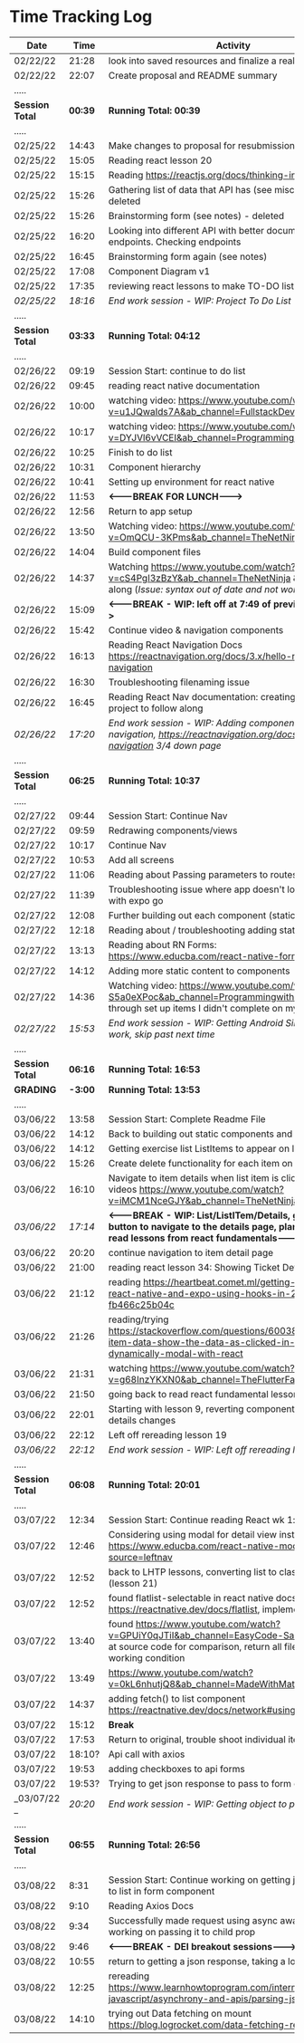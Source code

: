 # **Time Tracking Log**

| Date              | Time      | Activity                                                                                                                                                        |
| ----------------- | --------- | --------------------------------------------------------------------------------------------------------------------------------------------------------------- |
| 02/22/22          | 21:28     | look into saved resources and finalize a realistic mvp                                                                                                          |
| 02/22/22          | 22:07     | Create proposal and README summary                                                                                                                              |
| .....             |
| **Session Total** | **00:39** | **Running Total: 00:39**                                                                                                                                        |
| .....             |
| 02/25/22          | 14:43     | Make changes to proposal for resubmission                                                                                                                       |
| 02/25/22          | 15:05     | Reading react lesson 20                                                                                                                                         |
| 02/25/22          | 15:15     | Reading https://reactjs.org/docs/thinking-in-react.html                                                                                                         |
| 02/25/22          | 15:26     | Gathering list of data that API has (see misc-notes.md) - deleted                                                                                               |
| 02/25/22          | 15:26     | Brainstorming form (see notes) - deleted                                                                                                                        |
| 02/25/22          | 16:20     | Looking into different API with better documentation and endpoints. Checking endpoints                                                                          |
| 02/25/22          | 16:45     | Brainstorming form again (see notes)                                                                                                                            |
| 02/25/22          | 17:08     | Component Diagram v1                                                                                                                                            |
| 02/25/22          | 17:35     | reviewing react lessons to make TO-DO list                                                                                                                      |
| _02/25/22_        | _18:16_   | _End work session - WIP: Project To Do List_                                                                                                                    |
| .....             |
| **Session Total** | **03:33** | **Running Total: 04:12**                                                                                                                                        |
| .....             |
| 02/26/22          | 09:19     | Session Start: continue to do list                                                                                                                              |
| 02/26/22          | 09:45     | reading react native documentation                                                                                                                              |
| 02/26/22          | 10:00     | watching video: https://www.youtube.com/watch?v=u1JQwaIds7A&ab_channel=FullstackDevelopment                                                                     |
| 02/26/22          | 10:17     | watching video: https://www.youtube.com/watch?v=DYJVl6vVCEI&ab_channel=ProgrammingwithMash                                                                      |
| 02/26/22          | 10:25     | Finish to do list                                                                                                                                               |
| 02/26/22          | 10:31     | Component hierarchy                                                                                                                                             |
| 02/26/22          | 10:41     | Setting up environment for react native                                                                                                                         |
| 02/26/22          | 11:53     | **<---BREAK FOR LUNCH--->**                                                                                                                                     |
| 02/26/22          | 12:56     | Return to app setup                                                                                                                                             |
| 02/26/22          | 13:50     | Watching video: https://www.youtube.com/watch?v=OmQCU-3KPms&ab_channel=TheNetNinja                                                                              |
| 02/26/22          | 14:04     | Build component files                                                                                                                                           |
| 02/26/22          | 14:37     | Watching https://www.youtube.com/watch?v=cS4PgI3zBzY&ab_channel=TheNetNinja & following along (_Issue: syntax out of date and not working_)                     |
| 02/26/22          | 15:09     | **<---BREAK - WIP: left off at 7:49 of previous video--->**                                                                                                     |
| 02/26/22          | 15:42     | Continue video & navigation components                                                                                                                          |
| 02/26/22          | 16:13     | Reading React Navigation Docs https://reactnavigation.org/docs/3.x/hello-react-navigation                                                                       |
| 02/26/22          | 16:30     | Troubleshooting filenaming issue                                                                                                                                |
| 02/26/22          | 16:45     | Reading React Nav documentation: creating dummy project to follow along                                                                                         |
| _02/26/22_        | _17:20_   | _End work session - WIP: Adding components to navigation, https://reactnavigation.org/docs/hello-react-navigation 3/4 down page_                                |
| .....             |
| **Session Total** | **06:25** | **Running Total: 10:37**                                                                                                                                        |
| .....             |
| 02/27/22          | 09:44     | Session Start: Continue Nav                                                                                                                                     |
| 02/27/22          | 09:59     | Redrawing components/views                                                                                                                                      |
| 02/27/22          | 10:17     | Continue Nav                                                                                                                                                    |
| 02/27/22          | 10:53     | Add all screens                                                                                                                                                 |
| 02/27/22          | 11:06     | Reading about Passing parameters to routes                                                                                                                      |
| 02/27/22          | 11:39     | Troubleshooting issue where app doesn't load on device with expo go                                                                                             |
| 02/27/22          | 12:08     | Further building out each component (static)                                                                                                                    |
| 02/27/22          | 12:18     | Reading about / troubleshooting adding static images                                                                                                            |
| 02/27/22          | 13:13     | Reading about RN Forms: https://www.educba.com/react-native-form/                                                                                               |
| 02/27/22          | 14:12     | Adding more static content to components                                                                                                                        |
| 02/27/22          | 14:36     | Watching video: https://www.youtube.com/watch?v=0-S5a0eXPoc&ab_channel=ProgrammingwithMosh (running through set up items I didn't complete on my own)           |
| _02/27/22_        | _15:53_   | _End work session - WIP: Getting Android Simulator to work, skip past next time_                                                                                |
| .....             |
| **Session Total** | **06:16** | **Running Total: 16:53**                                                                                                                                        |
| **GRADING**       | **-3:00** | **Running Total: 13:53**                                                                                                                                        |
| .....             |           |                                                                                                                                                                 |
| 03/06/22          | 13:58     | Session Start: Complete Readme File                                                                                                                             |
| 03/06/22          | 14:12     | Back to building out static components and adding props                                                                                                         |
| 03/06/22          | 14:12     | Getting exercise list ListItems to appear on list page                                                                                                          |
| 03/06/22          | 15:26     | Create delete functionality for each item on List                                                                                                               |
| 03/06/22          | 16:10     | Navigate to item details when list item is clicked. Watching videos https://www.youtube.com/watch?v=iMCM1NceGJY&ab_channel=TheNetNinja                          |
| _03/06/22_        | _17:14_   | **<---BREAK - WIP: List/ListITem/Details, getting the button to navigate to the details page, plan on return: read lessons from react fundamentals--->**        |
| 03/06/22          | 20:20     | continue navigation to item detail page                                                                                                                         |
| 03/06/22          | 21:00     | reading react lesson 34: Showing Ticket Detail                                                                                                                  |
| 03/06/22          | 21:12     | reading https://heartbeat.comet.ml/getting-started-with-react-native-and-expo-using-hooks-in-2020-fb466c25b04c                                                  |
| 03/06/22          | 21:26     | reading/trying https://stackoverflow.com/questions/60038485/multiple-item-data-show-the-data-as-clicked-in-the-dynamically-modal-with-react                     |
| 03/06/22          | 21:31     | watching https://www.youtube.com/watch?v=g68InzYKXN0&ab_channel=TheFlutterFactory                                                                               |
| 03/06/22          | 21:50     | going back to read react fundamental lessons                                                                                                                    |
| 03/06/22          | 22:01     | Starting with lesson 9, reverting components to pre-details changes                                                                                             |
| 03/06/22          | 22:12     | Left off rereading lesson 19                                                                                                                                    |
| _03/06/22_        | _22:12_   | _End work session - WIP: Left off rereading lesson 19_                                                                                                          |
| .....             |
| **Session Total** | **06:08** | **Running Total: 20:01**                                                                                                                                        |
| .....             |
| 03/07/22          | 12:34     | Session Start: Continue reading React wk 1: lesson 19                                                                                                           |
| 03/07/22          | 12:46     | Considering using modal for detail view instead: reading https://www.educba.com/react-native-modal/?source=leftnav                                              |
| 03/07/22          | 12:52     | back to LHTP lessons, converting list to class component (lesson 21)                                                                                            |
| 03/07/22          | 12:52     | found flatlist-selectable in react native docs: https://reactnative.dev/docs/flatlist, implementing                                                             |
| 03/07/22          | 13:40     | found https://www.youtube.com/watch?v=GPUiY0qJTiI&ab_channel=EasyCode-Sardar, looking at source code for comparison, return all files back to working condition |
| 03/07/22          | 13:49     | https://www.youtube.com/watch?v=0kL6nhutjQ8&ab_channel=MadeWithMatt                                                                                             |
| 03/07/22          | 14:37     | adding fetch() to list component https://reactnative.dev/docs/network#using-fetch                                                                               |
| 03/07/22          | 15:12     | **Break**                                                                                                                                                       |
| 03/07/22          | 17:53     | Return to original, trouble shoot individual item click                                                                                                         |
| 03/07/22          | 18:10?    | Api call with axios                                                                                                                                             |
| 03/07/22          | 19:53     | adding checkboxes to api forms                                                                                                                                  |
| 03/07/22          | 19:53?    | Trying to get json response to pass to form component                                                                                                           |
| _03/07/22 _       | _20:20_   | _End work session - WIP: Getting object to pass to form_                                                                                                        |
| .....             |
| **Session Total** | **06:55** | **Running Total: 26:56**                                                                                                                                        |
| .....             |
| 03/08/22          | 8:31      | Session Start: Continue working on getting json response to list in form component                                                                              |
| 03/08/22          | 9:10      | Reading Axios Docs                                                                                                                                              |
| 03/08/22          | 9:34      | Successfully made request using async await, now working on passing it to child prop                                                                            |
| 03/08/22          | 9:46      | **<---BREAK - DEI breakout sessions--->**                                                                                                                       |
| 03/08/22          | 10:55     | return to getting a json response, taking a look at GraphQl                                                                                                     |
| 03/08/22          | 12:25     | rereading https://www.learnhowtoprogram.com/intermediate-javascript/asynchrony-and-apis/parsing-json                                                            |
| 03/08/22          | 14:10     | trying out Data fetching on mount https://blog.logrocket.com/data-fetching-react-native/                                                                        |
